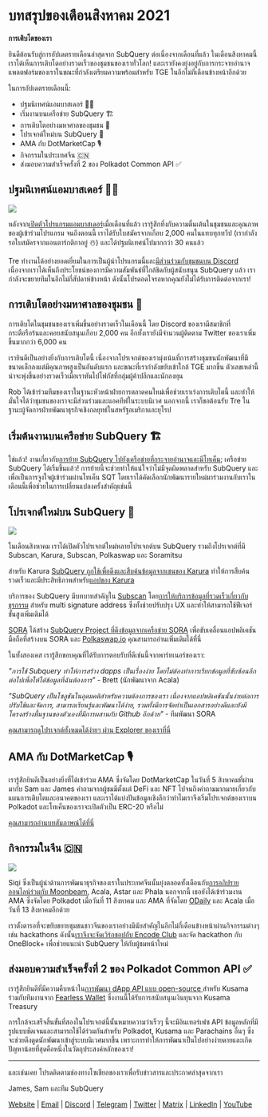 # บทสรุปของเดือนสิงหาคม 2021

**การเติบโตของเรา**

ยินดีต้อนรับสู่การอัปเดตรายเดือนล่าสุดจาก SubQuery ต่อเนื่องจากเดือนที่แล้ว ในเดือนสิงหาคมนี้เราได้เห็นการเติบโตอย่างรวดเร็วของชุมชนของเราทั่วโลก! และเรายังคงยุ่งอยู่กับการกระจายอำนาจแพลตฟอร์มของเราในขณะที่กำลังเตรียมความพร้อมสำหรับ TGE ในอีกไม่กี่เดือนข้างหน้าอีกด้วย

ในการอัปเดตรายเดือนนี้:

-   ปฐมนิเทศน์แอมบาสเดอร์ 👩‍💼
-   เริ่มงานบนเครือข่าย SubQuery 🏗
-   การเติบโตอย่างมหาศาลของชุมชน 🚀
-   โปรเจกต์ใหม่บน SubQuery 🤝
-   AMA กับ DotMarketCap 🎙
-   กิจกรรมในประเทศจีน 🇨🇳
-   ส่งมอบความสำเร็จครั้งที่ 2 ของ Polkadot Common API ✅

## ปฐมนิเทศน์แอมบาสเดอร์ 👩‍💼

![](https://miro.medium.com/max/1400/0*_nOcsPjhQxta_FPH)

หลังจาก[เปิดตัวโปรแกรมแอมบาสเดอร์](https://subquery.medium.com/introducing-the-subquery-ambassador-program-aa82613ab804)เมื่อเดือนที่แล้ว เรารู้สึกทึ่งกับความตื่นเต้นในชุมชนและคุณภาพของผู้เข้าร่วมโปรแกรม จนถึงตอนนี้ เราได้รับใบสมัครจากเกือบ 2,000 คนในแทบทุกทวีป (เรากำลังรอใบสมัครจากแอนตาร์กติกาอยู่ ☃️) และได้ปฐมนิเทศน์ไปมากกว่า 30 คนแล้ว

Tre ทำงานได้อย่างยอดเยี่ยมในการเป็นผู้นำโปรแกรมนี้และ[มีส่วนร่วมกับชุมชนบน Discord](https://discord.com/invite/78zg8aBSMG) เนื่องจากเราได้เห็นถึงประโยชน์ของการมีความสัมพันธ์ที่ใกล้ชิดกับผู้สนับสนุน SubQuery แล้ว เรากำลังจะขยายทีมในอีกไม่กี่สัปดาห์ข้างหน้า ดังนั้นโปรดอดใจรอหากคุณยังไม่ได้รับการติดต่อจากเรา!

## การเติบโตอย่างมหาศาลของชุมชน 🚀

การเติบโตในชุมชนของเราเพิ่มขึ้นอย่างรวดเร็วในเดือนนี้ โดย Discord ของเรามีสมาชิกที่กระตือรือร้นและคอยสนับสนุนเกือบ 2,000 คน อีกทั้งเรายังมีจำนวนผู้ติดตาม Twitter ของเราเพิ่มขึ้นมากกว่า 6,000 คน

เรายินดีเป็นอย่างยิ่งกับการเติบโตนี้ เนื่องจากโปรเจกต์ของเรามุ่งเน้นที่การสร้างชุมชนนักพัฒนาที่มีขนาดเล็กลงแต่มีคุณภาพสูงเป็นอันดับแรก และขณะที่เรากำลังขยับเข้าใกล้ TGE มากขึ้น ตัวเลขเหล่านี้น่าจะพุ่งขึ้นอย่างรวดเร็วเมื่อเราหันไปโฟกัสที่กลุ่มผู้ค้าปลีกและนักลงทุน

Rob ได้เข้าร่วมทีมของเราในฐานะหัวหน้าฝ่ายการตลาดคนใหม่เพื่อช่วยเราเร่งการเติบโตนี้ และทำให้มั่นใจได้ว่าชุมชนของเราจะมีส่วนร่วมและแอคทีฟในระบบนิเวศ นอกจากนี้ เราก็ขอต้อนรับ Tre ในฐานะผู้จัดการฝ่ายพัฒนาธุรกิจเชิงกลยุทธ์ในสหรัฐอเมริกาและยุโรป

## เริ่มต้นงานบนเครือข่าย SubQuery 🏗

ใช่แล้ว! งานเกี่ยวกับ[การย้าย SubQuery ไปยังเครือข่ายที่กระจายอำนาจและมีโทเค็น](https://subquery.medium.com/the-subquery-network-a-summary-46cde0acb010); เครือข่าย SubQuery ได้เริ่มขึ้นแล้ว! การย้ายนี้จะช่วยทำให้แน่ใจว่าไม่มีจุดผิดพลาดสำหรับ SubQuery และเพื่อเป็นการจูงใจผู้เข้าร่วมผ่านโทเค็น SQT โดยเราได้คัดเลือกนักพัฒนารายใหม่มาร่วมงานกับเราในเดือนนี้เพื่อช่วยในการเปลี่ยนแปลงครั้งสำคัญเช่นนี้

## โปรเจกต์ใหม่บน SubQuery 🤝

![](https://miro.medium.com/max/4800/1*yUruZPSKP_0BA6mA72P8xg.gif)

ในเดือนสิงหาคม เราได้เปิดตัวโปรเจกต์ใหม่หลายโปรเจกต์บน SubQuery รวมถึงโปรเจกต์ที่มี Subscan, Karura, Subscan, Polkaswap และ Soramitsu

สำหรับ Karura [SubQuery ถูกใช้เพื่อดึงและสืบค้นข้อมูลจากเชนของ Karura](https://subquery.medium.com/karura-integrates-with-subquery-to-aggregate-and-serve-defi-data-to-kusama-builders-d34f0e722311?source=your_stories_page-------------------------------------) ทำให้การสืบค้นรวดเร็วและมีประสิทธิภาพสำหรับ[แอปของ Karura](https://apps.karura.network/)

บริการของ SubQuery มีบทบาทสำคัญใน [Subscan](https://www.subscan.io/) โดย[การให้บริการข้อมูลที่รวดเร็วเกี่ยวกับธุรกรรม](https://subquery.medium.com/subscans-multi-signature-tool-powered-by-subquery-926da3e4fc25?source=your_stories_page-------------------------------------) สำหรับ multi signature address ซึ่งทั้งช่วยปรับปรุง UX และทำให้สามารถใช้ฟีเจอร์ขั้นสูงเพิ่มเติมได้

[SORA](https://sora.org/) ได้สร้าง [SubQuery Project ที่ดึงข้อมูลจากเครือข่าย SORA](https://subquery.medium.com/sora-integrates-subquery-to-provide-data-to-the-sora-network-5a73f77a40aa?source=your_stories_page-------------------------------------) เพื่อขับเคลื่อนแอปพลิเคชันมือถือที่สร้างบน SORA และ [Polkaswap.io](http://polkaswap.io/) คุณสามารถอ่านเพิ่มเติมได้ที่นี่

ในทั้งสองเคส เรารู้สึกขอบคุณที่ได้รับการตอบรับที่ดีเช่นนี้จากพาร์ทเนอร์ของเรา:

*"การใช้ Subquery ทำให้การสร้าง dapps เป็นเรื่องง่าย โดยไม่ต้องทำการเรียกข้อมูลที่ซับซ้อนอีกต่อไปเพื่อให้ได้ข้อมูลที่ฉันต้องการ"* - Brett (นักพัฒนาจาก Acala)

*"SubQuery เป็นโซลูชันในอุดมคติสำหรับความต้องการของเรา เนื่องจากแอปพลิเคชันนั้นง่ายต่อการปรับใช้และจัดการ, สามารถเรียนรู้และพัฒนาได้ง่าย, รวมทั้งมีการจัดทำเป็นเอกสารอย่างดีและยังมีโครงสร้างพื้นฐานของตัวเองที่มีการผสานกับ Github อีกด้วย"*  - ทีมพัฒนา SORA

[คุณสามารถดูโปรเจกต์ทั้งหมดได้ง่ายๆ ผ่าน Explorer ของเราที่นี่](https://explorer.subquery.network/)

## AMA กับ DotMarketCap 🎙

เรารู้สึกยินดีเป็นอย่างยิ่งที่ได้เข้าร่วม AMA ซึ่งจัดโดย DotMarketCap ในวันที่ 5 สิงหาคมที่ผ่านมากับ Sam และ James คำถามจากผู้ชมมีตั้งแต่ DeFi และ NFT ไปจนถึงคำถามมากมายเกี่ยวกับแผนการเติบโตและอนาคตของเรา และเราได้แบ่งปันข้อมูลเชิงลึกว่าทำไมเราจึงเริ่มโปรเจกต์ของเราบน Polkadot และโทเค็นของเราจะเปิดตัวเป็น ERC-20 หรือไม่

[คุณสามารถอ่านบทสัมภาษณ์ได้ที่นี่](https://dotmarketcap.com/blog-detail/288/ama30-recap-polkawarriors-x-subquery)

## กิจกรรมในจีน 🇨🇳

![](https://miro.medium.com/max/1400/0*A5oqsryFRbGX0MDx)

Siqi ซึ่งเป็นผู้นำด้านการพัฒนาธุรกิจของเราในประเทศจีนนั้นยุ่งตลอดทั้งเดือนกับ[การอภิปรายออนไลน์ร่วมกับ Moonbeam](https://twitter.com/SubQueryNetwork/status/1425293137103122432/photo/1), Acala, Astar และ Phala นอกจากนี้ เธอยังได้เข้าร่วมงาน AMA ซึ่งจัดโดย Polkadot เมื่อวันที่ 11 สิงหาคม และ AMA ที่จัดโดย [ODaily](http://www.odaily.com/) และ Acala เมื่อวันที่ 13 สิงหาคมอีกด้วย

เราตั้งตารอที่จะขยับขยายชุมชนชาวจีนของเราอย่างมีนัยสำคัญในอีกไม่กี่เดือนข้างหน้าผ่านกิจกรรมต่างๆ เช่น hackathons ดังนั้น[เราจึงจะจัดเวิร์กชอปกับ Encode Club](https://www.eventbrite.co.uk/e/polkadot-hackathon-subquery-workshop-tickets-167321106935?aff=ebdsoporgprofile) และจัด hackathon กับ OneBlock+ เพื่อช่วยแนะนำ SubQuery ให้กับผู้ชมหน้าใหม่

## ส่งมอบความสำเร็จครั้งที่ 2 ของ Polkadot Common API ✅

เรารู้สึกยินดีที่มีความคืบหน้าใน[การพัฒนา dApp API แบบ open-source ](https://docs.google.com/document/d/13L8HBwB6VB-n2g274FFFJKORYPJsq744C6H8iEDQ0-0/edit)สำหรับ Kusama ร่วมกับทีมงานจาก [Fearless Wallet](https://fearlesswallet.io/) ซึ่งงานนี้ได้รับการสนับสนุนเงินทุนจาก Kusama Treasury

การใกล้จะเสร็จสิ้นขั้นที่สองในโปรเจกต์นี้นั้นหมายความว่าเร็วๆ นี้จะมีอินเทอร์เฟซ API ข้อมูลหลักที่มีรูปแบบชัดเจนและสามารถใช้ได้ร่วมกันสำหรับ Polkadot, Kusama และ Parachains อื่นๆ ซึ่งจะช่วยดึงดูดนักพัฒนาเข้าสู่ระบบนิเวศมากขึ้น เพราะการทำให้การพัฒนาเป็นไปอย่างง่ายดายและเกิดปัญหาน้อยที่สุดคือหนึ่งในวัตถุประสงค์หลักของเรา!

*****

และเช่นเคย โปรดติดตามช่องทางโซเชียลของเราเพื่อรับข่าวสารและประกาศล่าสุดจากเรา

James, Sam และทีม SubQuery

[Website](https://subquery.network/) | [Email](mailto:hello@subquery.network) | [Discord](https://discord.com/invite/78zg8aBSMG) | [Telegram](https://t.me/subquerynetwork) | [Twitter](https://twitter.com/subquerynetwork) | [Matrix](https://matrix.to/#/#subquery:matrix.org) | [LinkedIn](https://www.linkedin.com/company/subquery) | [YouTube](https://www.youtube.com/channel/UCi1a6NUUjegcLHDFLr7CqLw)
